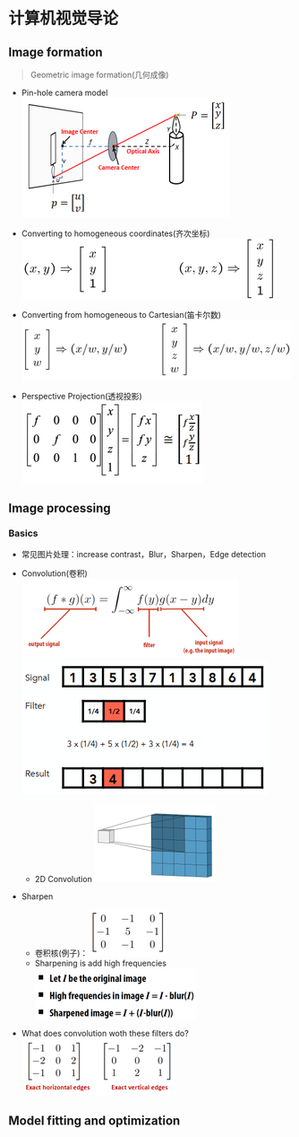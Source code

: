 # 计算机视觉导论

## Image formation

>Geometric image formation(几何成像)

- Pin-hole camera model
    ![image-20231018224522233](./assets/image-20231018224522233.png)

- Converting to homogeneous coordinates(齐次坐标)
    ![image-20231018224208689](./assets/image-20231018224208689.png)
- Converting from homogeneous to Cartesian(笛卡尔数)
    ![image-20231018224306235](./assets/image-20231018224306235.png)
- Perspective Projection(透视投影)
    ![image-20231018224500662](./assets/image-20231018224500662.png)

## Image processing

### Basics

- 常见图片处理：increase contrast，Blur，Sharpen，Edge detection

- Convolution(卷积)
    ![image-20231018231603464](./assets/image-20231018231603464.png)
    ![image-20231018233939306](./assets/image-20231018233939306.png)
    - 2D Convolution
        ![image-20231018234031821](./assets/image-20231018234031821.png)
- Sharpen
    - 卷积核(例子)：
        ![image-20231018234204565](./assets/image-20231018234204565.png)
    - Sharpening is add high frequencies
        ![image-20231018234324983](./assets/image-20231018234324983.png)
- What does convolution woth these filters do?
    ![image-20231018234539456](./assets/image-20231018234539456.png)

## Model fitting and optimization

